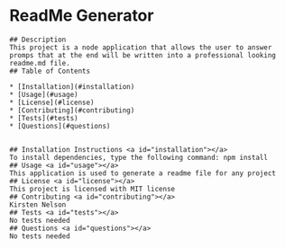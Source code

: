 # ReadMe Generator

    ## Description 
    This project is a node application that allows the user to answer promps that at the end will be written into a professional looking readme.md file.
    ## Table of Contents 
    
    * [Installation](#installation)
    * [Usage](#usage)
    * [License](#license)
    * [Contributing](#contributing)
    * [Tests](#tests)
    * [Questions](#questions)
    
    
    ## Installation Instructions <a id="installation"></a>
    To install dependencies, type the following command: npm install
    ## Usage <a id="usage"></a>
    This application is used to generate a readme file for any project
    ## License <a id="license"></a>
    This project is licensed with MIT license
    ## Contributing <a id="contributing"></a>
    Kirsten Nelson
    ## Tests <a id="tests"></a>
    No tests needed
    ## Questions <a id="questions"></a>
    No tests needed
    